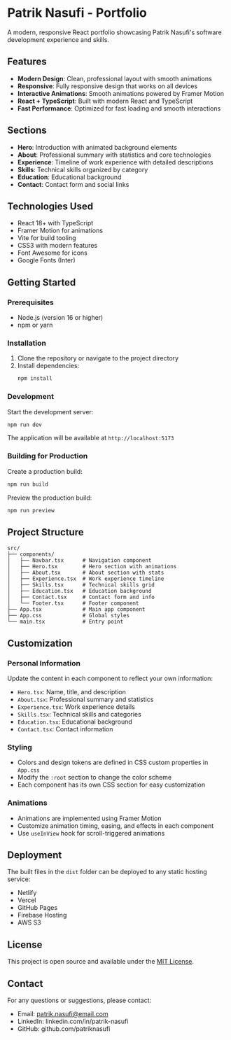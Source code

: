 # Patrik Nasufi - Portfolio

A modern, responsive React portfolio showcasing Patrik Nasufi's software development experience and skills.

## Features

- **Modern Design**: Clean, professional layout with smooth animations
- **Responsive**: Fully responsive design that works on all devices
- **Interactive Animations**: Smooth animations powered by Framer Motion
- **React + TypeScript**: Built with modern React and TypeScript
- **Fast Performance**: Optimized for fast loading and smooth interactions

## Sections

- **Hero**: Introduction with animated background elements
- **About**: Professional summary with statistics and core technologies
- **Experience**: Timeline of work experience with detailed descriptions
- **Skills**: Technical skills organized by category
- **Education**: Educational background
- **Contact**: Contact form and social links

## Technologies Used

- React 18+ with TypeScript
- Framer Motion for animations
- Vite for build tooling
- CSS3 with modern features
- Font Awesome for icons
- Google Fonts (Inter)

## Getting Started

### Prerequisites

- Node.js (version 16 or higher)
- npm or yarn

### Installation

1. Clone the repository or navigate to the project directory
2. Install dependencies:
   ```bash
   npm install
   ```

### Development

Start the development server:
```bash
npm run dev
```

The application will be available at `http://localhost:5173`

### Building for Production

Create a production build:
```bash
npm run build
```

Preview the production build:
```bash
npm run preview
```

## Project Structure

```
src/
├── components/
│   ├── Navbar.tsx      # Navigation component
│   ├── Hero.tsx        # Hero section with animations
│   ├── About.tsx       # About section with stats
│   ├── Experience.tsx  # Work experience timeline
│   ├── Skills.tsx      # Technical skills grid
│   ├── Education.tsx   # Education background
│   ├── Contact.tsx     # Contact form and info
│   └── Footer.tsx      # Footer component
├── App.tsx             # Main app component
├── App.css             # Global styles
└── main.tsx            # Entry point
```

## Customization

### Personal Information

Update the content in each component to reflect your own information:
- `Hero.tsx`: Name, title, and description
- `About.tsx`: Professional summary and statistics
- `Experience.tsx`: Work experience details
- `Skills.tsx`: Technical skills and categories
- `Education.tsx`: Educational background
- `Contact.tsx`: Contact information

### Styling

- Colors and design tokens are defined in CSS custom properties in `App.css`
- Modify the `:root` section to change the color scheme
- Each component has its own CSS section for easy customization

### Animations

- Animations are implemented using Framer Motion
- Customize animation timing, easing, and effects in each component
- Use `useInView` hook for scroll-triggered animations

## Deployment

The built files in the `dist` folder can be deployed to any static hosting service:
- Netlify
- Vercel
- GitHub Pages
- Firebase Hosting
- AWS S3

## License

This project is open source and available under the [MIT License](LICENSE).

## Contact

For any questions or suggestions, please contact:
- Email: patrik.nasufi@email.com
- LinkedIn: linkedin.com/in/patrik-nasufi
- GitHub: github.com/patriknasufi